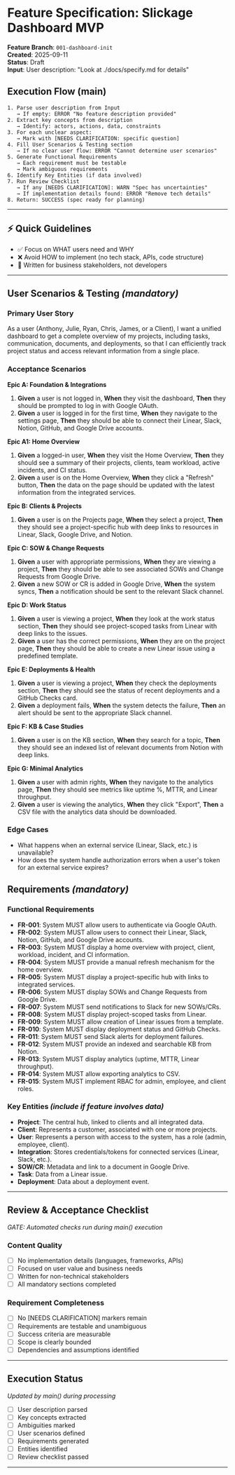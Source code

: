 # Feature Specification: Slickage Dashboard MVP

**Feature Branch**: `001-dashboard-init`  
**Created**: 2025-09-11  
**Status**: Draft  
**Input**: User description: "Look at ./docs/specify.md for details"

## Execution Flow (main)
```
1. Parse user description from Input
   → If empty: ERROR "No feature description provided"
2. Extract key concepts from description
   → Identify: actors, actions, data, constraints
3. For each unclear aspect:
   → Mark with [NEEDS CLARIFICATION: specific question]
4. Fill User Scenarios & Testing section
   → If no clear user flow: ERROR "Cannot determine user scenarios"
5. Generate Functional Requirements
   → Each requirement must be testable
   → Mark ambiguous requirements
6. Identify Key Entities (if data involved)
7. Run Review Checklist
   → If any [NEEDS CLARIFICATION]: WARN "Spec has uncertainties"
   → If implementation details found: ERROR "Remove tech details"
8. Return: SUCCESS (spec ready for planning)
```

---

## ⚡ Quick Guidelines
- ✅ Focus on WHAT users need and WHY
- ❌ Avoid HOW to implement (no tech stack, APIs, code structure)
- 👥 Written for business stakeholders, not developers

---

## User Scenarios & Testing *(mandatory)*

### Primary User Story
As a user (Anthony, Julie, Ryan, Chris, James, or a Client), I want a unified dashboard to get a complete overview of my projects, including tasks, communication, documents, and deployments, so that I can efficiently track project status and access relevant information from a single place.

### Acceptance Scenarios

**Epic A: Foundation & Integrations**
1. **Given** a user is not logged in, **When** they visit the dashboard, **Then** they should be prompted to log in with Google OAuth.
2. **Given** a user is logged in for the first time, **When** they navigate to the settings page, **Then** they should be able to connect their Linear, Slack, Notion, GitHub, and Google Drive accounts.

**Epic A1: Home Overview**
1. **Given** a logged-in user, **When** they visit the Home Overview, **Then** they should see a summary of their projects, clients, team workload, active incidents, and CI status.
2. **Given** a user is on the Home Overview, **When** they click a "Refresh" button, **Then** the data on the page should be updated with the latest information from the integrated services.

**Epic B: Clients & Projects**
1. **Given** a user is on the Projects page, **When** they select a project, **Then** they should see a project-specific hub with deep links to resources in Linear, Slack, Google Drive, and Notion.

**Epic C: SOW & Change Requests**
1. **Given** a user with appropriate permissions, **When** they are viewing a project, **Then** they should be able to see associated SOWs and Change Requests from Google Drive.
2. **Given** a new SOW or CR is added in Google Drive, **When** the system syncs, **Then** a notification should be sent to the relevant Slack channel.

**Epic D: Work Status**
1. **Given** a user is viewing a project, **When** they look at the work status section, **Then** they should see project-scoped tasks from Linear with deep links to the issues.
2. **Given** a user has the correct permissions, **When** they are on the project page, **Then** they should be able to create a new Linear issue using a predefined template.

**Epic E: Deployments & Health**
1. **Given** a user is viewing a project, **When** they check the deployments section, **Then** they should see the status of recent deployments and a GitHub Checks card.
2. **Given** a deployment fails, **When** the system detects the failure, **Then** an alert should be sent to the appropriate Slack channel.

**Epic F: KB & Case Studies**
1. **Given** a user is on the KB section, **When** they search for a topic, **Then** they should see an indexed list of relevant documents from Notion with deep links.

**Epic G: Minimal Analytics**
1. **Given** a user with admin rights, **When** they navigate to the analytics page, **Then** they should see metrics like uptime %, MTTR, and Linear throughput.
2. **Given** a user is viewing the analytics, **When** they click "Export", **Then** a CSV file with the analytics data should be downloaded.

### Edge Cases
- What happens when an external service (Linear, Slack, etc.) is unavailable?
- How does the system handle authorization errors when a user's token for an external service expires?

## Requirements *(mandatory)*

### Functional Requirements
- **FR-001**: System MUST allow users to authenticate via Google OAuth.
- **FR-002**: System MUST allow users to connect their Linear, Slack, Notion, GitHub, and Google Drive accounts.
- **FR-003**: System MUST display a home overview with project, client, workload, incident, and CI information.
- **FR-004**: System MUST provide a manual refresh mechanism for the home overview.
- **FR-005**: System MUST display a project-specific hub with links to integrated services.
- **FR-006**: System MUST display SOWs and Change Requests from Google Drive.
- **FR-007**: System MUST send notifications to Slack for new SOWs/CRs.
- **FR-008**: System MUST display project-scoped tasks from Linear.
- **FR-009**: System MUST allow creation of Linear issues from a template.
- **FR-010**: System MUST display deployment status and GitHub Checks.
- **FR-011**: System MUST send Slack alerts for deployment failures.
- **FR-012**: System MUST provide an indexed and searchable KB from Notion.
- **FR-013**: System MUST display analytics (uptime, MTTR, Linear throughput).
- **FR-014**: System MUST allow exporting analytics to CSV.
- **FR-015**: System MUST implement RBAC for admin, employee, and client roles.

### Key Entities *(include if feature involves data)*
- **Project**: The central hub, linked to clients and all integrated data.
- **Client**: Represents a customer, associated with one or more projects.
- **User**: Represents a person with access to the system, has a role (admin, employee, client).
- **Integration**: Stores credentials/tokens for connected services (Linear, Slack, etc.).
- **SOW/CR**: Metadata and link to a document in Google Drive.
- **Task**: Data from a Linear issue.
- **Deployment**: Data about a deployment event.

---

## Review & Acceptance Checklist
*GATE: Automated checks run during main() execution*

### Content Quality
- [ ] No implementation details (languages, frameworks, APIs)
- [ ] Focused on user value and business needs
- [ ] Written for non-technical stakeholders
- [ ] All mandatory sections completed

### Requirement Completeness
- [ ] No [NEEDS CLARIFICATION] markers remain
- [ ] Requirements are testable and unambiguous  
- [ ] Success criteria are measurable
- [ ] Scope is clearly bounded
- [ ] Dependencies and assumptions identified

---

## Execution Status
*Updated by main() during processing*

- [ ] User description parsed
- [ ] Key concepts extracted
- [ ] Ambiguities marked
- [ ] User scenarios defined
- [ ] Requirements generated
- [ ] Entities identified
- [ ] Review checklist passed

---
